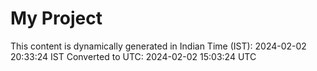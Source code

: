 # My Project

This content is dynamically generated in Indian Time (IST): 2024-02-02 20:33:24 IST
Converted to UTC: 2024-02-02 15:03:24 UTC
